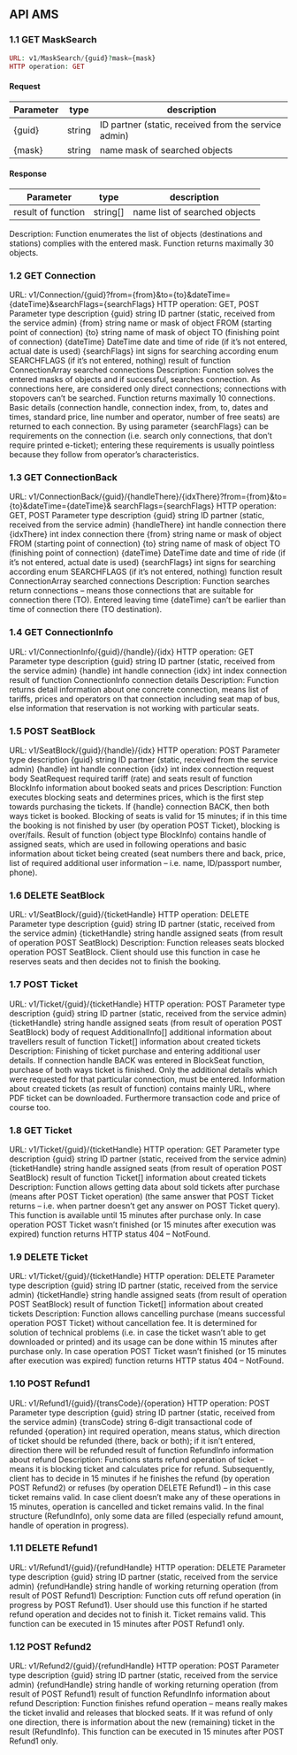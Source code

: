 ## API AMS

### 1.1 GET MaskSearch
```php
URL: v1/MaskSearch/{guid}?mask={mask}
HTTP operation: GET
```

#### Request

Parameter          | type       | description
-------------------|------------|-------------
{guid}             | string     | ID partner (static, received from the service admin)
{mask}             | string     | name mask of searched objects

#### Response

Parameter          | type       | description
-------------------|------------|-------------
result of function | string[]   | name list of searched objects

Description: Function enumerates the list of objects (destinations and stations) complies with the entered mask. Function returns maximally 30 objects.

### 1.2 GET Connection
URL: v1/Connection/{guid}?from={from}&to={to}&dateTime={dateTime}&searchFlags={searchFlags}
HTTP operation: GET, POST
Parameter	type	description
{guid}	string	ID partner (static, received from the service admin)
{from}	string	name or mask of object FROM (starting point of connection)
{to}	string	name of mask of object TO (finishing point of connection)
{dateTime}	DateTime	date and time of ride (if it’s not entered, actual date is used)
{searchFlags}	int	signs for searching according enum SEARCHFLAGS (if it’s not entered, nothing)
result of function	ConnectionArray	searched connections
Description:
Function solves the entered masks of objects and if successful, searches connection. As connections here, are considered only direct connections; connections with stopovers can’t be searched. Function returns maximally 10 connections. Basic details (connection handle, connection index, from, to, dates and times, standard price, line number and operator, number of free seats) are returned to each connection. By using parameter {searchFlags} can be requirements on the connection (i.e. search only connections, that don’t require printed e-ticket); entering these requirements is usually pointless because they follow from operator’s characteristics.

### 1.3 GET ConnectionBack
URL: v1/ConnectionBack/{guid}/{handleThere}/{idxThere}?from={from}&to={to}&dateTime={dateTime}&
searchFlags={searchFlags}
HTTP operation: GET, POST
Parameter	type	description
{guid}	string	ID partner (static, received from the service admin)
{handleThere}	int	handle connection there
{idxThere}	int	index connection there
{from}	string	name or mask of object FROM (starting point of connection)
{to}	string	name of mask of object TO (finishing point of connection)
{dateTime}	DateTime	date and time of ride (if it’s not entered, actual date is used)
{searchFlags}	int	signs for searching according enum SEARCHFLAGS (if it’s not entered, nothing)
function result	ConnectionArray	searched connections
Description:
Function searches return connections – means those connections that are suitable for connection there (TO). Entered leaving time {dateTime}  can’t be earlier than time of connection there (TO destination).

### 1.4 GET ConnectionInfo
URL: v1/ConnectionInfo/{guid}/{handle}/{idx}
HTTP operation: GET
Parameter	type	description
{guid}	string	ID partner (static, received from the service admin)
{handle}	int	handle connection
{idx}	int	index connection
result of function	ConnectionInfo	connection details
Description:
Function returns detail information about one concrete connection, means list of tariffs, prices and operators on that connection including seat map of bus, else information that reservation is not working with particular seats.

### 1.5 POST SeatBlock
URL: v1/SeatBlock/{guid}/{handle}/{idx}
HTTP operation: POST
Parameter	type	description
{guid}	string	ID partner (static, received from the service admin)
{handle}	int	handle connection
{idx}	int	index connection
request body	SeatRequest	required tariff (rate) and seats
result of function	BlockInfo	information about booked seats and prices
Description:
Function executes blocking seats and determines prices, which is the first step towards purchasing the tickets. If {handle} connection BACK, then both ways ticket is booked. Blocking of seats is valid for 15 minutes; if in this time the booking is not finished by user (by operation POST Ticket), blocking is over/fails.
Result of function (object type BlockInfo) contains handle of assigned seats, which are used in following operations and basic information about ticket being created (seat numbers there and back, price, list of required additional user information – i.e. name, ID/passport number, phone).

### 1.6 DELETE SeatBlock
URL: v1/SeatBlock/{guid}/{ticketHandle}
HTTP operation: DELETE
Parameter	type	description
{guid}	string	ID partner (static, received from the service admin)
{ticketHandle}	string	handle assigned seats (from result of operation POST SeatBlock)
Description:
Function releases seats blocked operation POST SeatBlock. Client should use this function in case he reserves seats and then decides not to finish the booking.

### 1.7 POST Ticket
URL: v1/Ticket/{guid}/{ticketHandle}
HTTP operation: POST
Parameter	type	description
{guid}	string	ID partner (static, received from the service admin)
{ticketHandle}	string	handle assigned seats (from result of operation POST SeatBlock)
body of request	AdditionalInfo[]	additional information about travellers
result of function	Ticket[]	information about created tickets
Description:
Finishing of ticket purchase and entering additional user details.
If connection handle BACK was entered in BlockSeat function, purchase of both ways ticket is finished. Only the additional details which were requested for that particular connection, must be entered.
Information about created tickets (as result of function) contains mainly URL, where PDF ticket can be downloaded. Furthermore transaction code and price of course too.

### 1.8 GET Ticket
URL: v1/Ticket/{guid}/{ticketHandle}
HTTP operation: GET
Parameter	type	description
{guid}	string	ID partner (static, received from the service admin)
{ticketHandle}	string	handle assigned seats (from result of operation POST SeatBlock)
result of function	Ticket[]	information about created tickets
Description:
Function allows getting data about sold tickets after purchase (means after POST Ticket operation) (the same answer that POST Ticket returns – i.e. when partner doesn’t get any answer on POST Ticket query). This function is available until 15 minutes after purchase only.
In case operation POST Ticket wasn’t finished (or 15 minutes after execution was expired) function returns HTTP status 404 – NotFound.

### 1.9 DELETE Ticket
URL: v1/Ticket/{guid}/{ticketHandle}
HTTP operation: DELETE
Parameter	type	description
{guid}	string	ID partner (static, received from the service admin)
{ticketHandle}	string	handle assigned seats (from result of operation POST SeatBlock)
result of function	Ticket[]	information about created tickets
Description:
Function allows cancelling purchase (means successful operation POST Ticket) without cancellation fee. It is determined for solution of technical problems (i.e. in case the ticket wasn’t able to get downloaded or printed) and its usage can be done within 15 minutes after purchase only.
In case operation POST Ticket wasn’t finished (or 15 minutes after execution was expired) function returns HTTP status 404 – NotFound.

### 1.10 POST Refund1
URL: v1/Refund1/{guid}/{transCode}/{operation}
HTTP operation: POST
Parameter	type	description
{guid}	string	ID partner (static, received from the service admin)
{transCode}	string	6-digit transactional code of refunded
{operation}	int	required operation, means status, which direction of ticket should be refunded (there, back or both); if it isn’t entered, direction there will be refunded
result of function	RefundInfo	information about refund
Description:
Functions starts refund operation of ticket – means it is blocking ticket and calculates price for refund. Subsequently, client has to decide in 15 minutes if he finishes the refund (by operation POST Refund2) or refuses (by operation DELETE Refund1) – in this case ticket remains valid. In case client doesn’t make any of these operations in 15 minutes, operation is cancelled and ticket remains valid.
In the final structure (RefundInfo), only some data are filled (especially refund amount, handle of operation in progress).

### 1.11 DELETE Refund1
URL: v1/Refund1/{guid}/{refundHandle}
HTTP operation: DELETE
Parameter	type	description
{guid}	string	ID partner (static, received from the service admin)
{refundHandle}	string	handle of working returning operation (from result of POST Refund1)
Description:
Function cuts off refund operation (in progress by POST Refund1). User should use this function if he started refund operation and decides not to finish it. Ticket remains valid.
This function can be executed in 15 minutes after POST Refund1 only.

### 1.12 POST Refund2
URL: v1/Refund2/{guid}/{refundHandle}
HTTP operation: POST
Parameter	type	description
{guid}	string	ID partner (static, received from the service admin)
{refundHandle}	string	handle of working returning operation (from result of POST Refund1)
result of function	RefundInfo	information about refund
Description:
Function finishes refund operation – means really makes the ticket invalid and releases that blocked seats. If it was refund of only one direction, there is information about the new (remaining) ticket in the result (RefundInfo).
This function can be executed in 15 minutes after POST Refund1 only.
